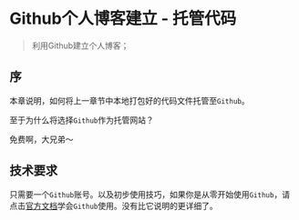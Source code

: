# Github个人博客建立 - 托管代码
>  利用Github建立个人博客；

## 序

本章说明，如何将上一章节中本地打包好的代码文件托管至`Github`。

至于为什么将选择`Github`作为托管网站？

免费啊，大兄弟～

## 技术要求

只需要一个`Github`账号。以及初步使用技巧，如果你是从零开始使用`Github`，请点击[官方文档](https://help.github.com/)学会`Github`使用。没有比它说明的更详细了。




